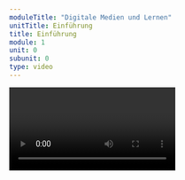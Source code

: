 ```yaml
---
moduleTitle: "Digitale Medien und Lernen"
unitTitle: Einführung
title: Einführung
module: 1
unit: 0
subunit: 0
type: video
---
```


<video name="https://www.w3schools.com/html/mov_bbb.mp4"></video>

<!-- <flipcard id="1"></flipcard> -->
<!-- Du bist, wenn es nach [Marc Presnky](https://en.wikipedia.org/wiki/Marc_Prensky) geht, ein Digital Native. Vermutlich bist du in den 90er oder 00er Jahren geboren und kennst maximal noch die Zeit, in der ein CD-Player mit Antischock ausgestattet wurde. Du bist nicht mit Schaltplatten aufgewachsen und hast vermutlich auch keine Lieder im Radio aufgenommen und zuvor stundenlang gewartet, bis das Lied endlich läuft. 

```python
asdf = 4
4 + 3
```

In einem mittlerweile hochzitierten Artikel legte [Prensky](https://www.emeraldinsight.com/doi/pdfplus/10.1108/10748120110424816) 2001 dar, was er unter Digital Natives versteht. Digital Natives sind diejenigen Menschen, welche von der Geburt an, mit digitalen Medien vertraut gemacht wurden. Sie spielten als Kinder Computerspiele, schrieben E-Mails, hatten frühzeitig ein Mobiltelefon und nutzen Social-Media-Dienste seit sie denken können. Die älteren werden als Digital Immigrants bezeichnet. Digital Immigrants mussten sich digitale Medien erst im Erwachsenenalter erlernen.  -->
